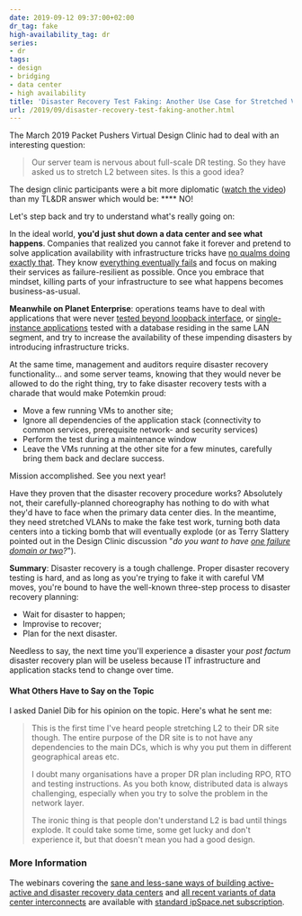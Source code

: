 ```yaml
---
date: 2019-09-12 09:37:00+02:00
dr_tag: fake
high-availability_tag: dr
series:
- dr
tags:
- design
- bridging
- data center
- high availability
title: 'Disaster Recovery Test Faking: Another Use Case for Stretched VLANs'
url: /2019/09/disaster-recovery-test-faking-another.html
---
```

The March 2019 Packet Pushers Virtual Design Clinic had to deal with an interesting question:

> Our server team is nervous about full-scale DR testing. So they have asked us to stretch L2 between sites. Is this a good idea?

The design clinic participants were a bit more diplomatic ([watch the video](https://packetpushers.net/should-we-stretch-l2-between-our-primary-and-dr-sites-video/)) than my TL&DR answer which would be: \*\*\*\* NO!

Let's step back and try to understand what's really going on:
<!--more-->
In the ideal world, **you'd just shut down a data center and see what happens**. Companies that realized you cannot fake it forever and pretend to solve application availability with infrastructure tricks have [no qualms doing exactly that](https://queue.acm.org/detail.cfm?id=2371297). They know [everything eventually fails](https://blog.ipspace.net/2012/10/if-something-can-fail-it-will.html) and focus on making their services as failure-resilient as possible. Once you embrace that mindset, killing parts of your infrastructure to see what happens becomes business-as-usual.

**Meanwhile on Planet Enterprise**: operations teams have to deal with applications that were never [tested beyond loopback interface](https://my.ipspace.net/bin/list?id=Net101#FALLACIES), or [single-instance applications](https://blog.ipspace.net/2011/08/high-availability-fallacies.html) tested with a database residing in the same LAN segment, and try to increase the availability of these impending disasters by introducing infrastructure tricks.

At the same time, management and auditors require disaster recovery functionality... and some server teams, knowing that they would never be allowed to do the right thing, try to fake disaster recovery tests with a charade that would make Potemkin proud:

-   Move a few running VMs to another site;
-   Ignore all dependencies of the application stack (connectivity to common services, prerequisite network- and security services)
-   Perform the test during a maintenance window
-   Leave the VMs running at the other site for a few minutes, carefully bring them back and declare success.

Mission accomplished. See you next year!

Have they proven that the disaster recovery procedure works? Absolutely not, their carefully-planned choreography has nothing to do with what they'd have to face when the primary data center dies. In the meantime, they need stretched VLANs to make the fake test work, turning both data centers into a ticking bomb that will eventually explode (or as Terry Slattery pointed out in the Design Clinic discussion "*do you want to have [one failure domain or two](https://blog.ipspace.net/2012/05/layer-2-network-is-single-failure.html)?*").

**Summary**: Disaster recovery is a tough challenge. Proper disaster recovery testing is hard, and as long as you're trying to fake it with careful VM moves, you're bound to have the well-known three-step process to disaster recovery planning:

-   Wait for disaster to happen;
-   Improvise to recover;
-   Plan for the next disaster.

Needless to say, the next time you'll experience a disaster your *post factum* disaster recovery plan will be useless because IT infrastructure and application stacks tend to change over time.

#### What Others Have to Say on the Topic

I asked Daniel Dib for his opinion on the topic. Here's what he sent me:

> This is the first time I've heard people stretching L2 to their DR site though. The entire purpose of the DR site is to not have any dependencies to the main DCs, which is why you put them in different geographical areas etc.
>
> I doubt many organisations have a proper DR plan including RPO, RTO and testing instructions. As you both know, distributed data is always challenging, especially when you try to solve the problem in the network layer.
>
> The ironic thing is that people don't understand L2 is bad until things explode. It could take some time, some get lucky and don't experience it, but that doesn't mean you had a good design.

### More Information

The webinars covering the [sane and less-sane ways of building active-active and disaster recovery data centers](https://www.ipspace.net/Designing_Active-Active_and_Disaster_Recovery_Data_Centers) and [all recent variants of data center interconnects](https://www.ipspace.net/Designing_Active-Active_and_Disaster_Recovery_Data_Centers) are available with [standard ipSpace.net subscription](https://www.ipspace.net/Subscription).

